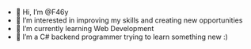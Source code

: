 - 👋 Hi, I’m @F46y
- 👀 I’m interested in improving my skills and creating new opportunities
- 🌱 I’m currently learning Web Development
- 💞️ I’m a C# backend programmer trying to learn something new :)

<!---
F46y/F46y is a ✨ special ✨ repository because its `README.md` (this file) appears on your GitHub profile.
You can click the Preview link to take a look at your changes.
--->

